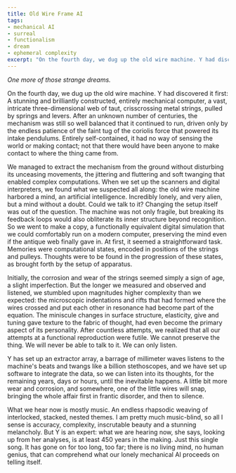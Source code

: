 ```yaml
---
title: Old Wire Frame AI
tags:
- mechanical AI
- surreal
- functionalism
- dream
- ephemeral complexity
excerpt: "On the fourth day, we dug up the old wire machine. Y had discovered it first: A stunning and brilliantly constructed, entirely mechanical computer..."
---
```


_One more of those strange dreams._

On the fourth day, we dug up the old wire machine. Y had discovered it first: A stunning and brilliantly constructed, entirely mechanical computer, a vast, intricate three-dimensional web of taut, crisscrossing metal strings, pulled by springs and levers. After an unknown number of centuries, the mechanism was still so well balanced that it continued to run, driven only by the endless patience of the faint tug of the coriolis force that powered its intake pendulums. Entirely self-contained, it had no way of sensing the world or making contact; not that there would have been anyone to make contact to where the thing came from.

We managed to extract the mechanism from the ground without disturbing its unceasing movements, the jittering and fluttering and soft twanging that enabled complex computations. When we set up the scanners and digital interpreters, we found what we suspected all along: the old wire machine harbored a mind, an artificial intelligence. Incredibly lonely, and very alien, but a mind without a doubt.
<a name='more'></a>Could we talk to it? Changing the setup itself was out of the question. The machine was not only fragile, but breaking its feedback loops would also obliterate its inner structure beyond recognition. So we went to make a copy, a functionally equivalent digital simulation that we could comfortably run on a modern computer, preserving the mind even if the antique web finally gave in. At first, it seemed a straightforward task. Memories were computational states, encoded in positions of the strings and pulleys. Thoughts were to be found in the progression of these states, as brought forth by the setup of apparatus.

Initially, the corrosion and wear of the strings seemed simply a sign of age, a slight imperfection. But the longer we measured and observed and listened, we stumbled upon magnitudes higher complexity than we expected: the microscopic indentations and rifts that had formed where the wires crossed and put each other in resonance had become part of the equation. The miniscule changes in surface structure, elasticity, give and tuning gave texture to the fabric of thought, had even become the primary aspect of its personality. After countless attempts, we realized that all our attempts at a functional reproduction were futile. We cannot preserve the thing. We will never be able to talk to it. We can only listen.

Y has set up an extractor array, a barrage of millimeter waves listens to the machine's beats and twangs like a billion stethoscopes, and we have set up software to integrate the data, so we can listen into its thoughts, for the remaining years, days or hours, until the inevitable happens. A little bit more wear and corrosion, and somewhere, one of the little wires will snap, bringing the whole affair first in frantic disorder, and then to silence.

What we hear now is mostly music. An endless rhapsodic weaving of interlocked, stacked, nested themes. I am pretty much music-blind, so all I sense is accuracy, complexity, inscrutable beauty and a stunning melancholy. But Y is an expert: what we are hearing now, she says, looking up from her analyses, is at least 450 years in the making. Just this single song. It has gone on for too long, too far; there is no living mind, no human genius, that can comprehend what our lonely mechanical AI proceeds on telling itself.